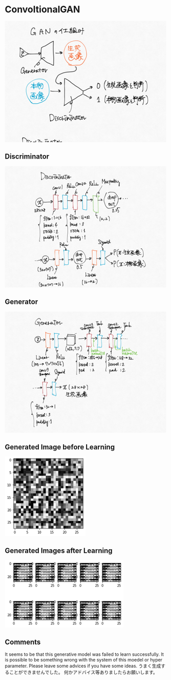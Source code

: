 # ConvoltionalGAN
![GANの仕組み](GANnoshikumi.jpg)<br>
## Discriminator
![Discriminator](C_Discriminator.jpg)<br>

## Generator
![Generator](C_Generator.jpg)<br>

## Generated Image before Learning
![Generated Images](shokiseiseiimage.png)

## Generated Images after Learning
![G IMages](seiseiimage.png)

## Comments
It seems to be that this generative model was failed to learn successfully.
It is possible to be something wrong with the system of this moedel or hyper parameter.
Please leave some advices if you have some ideas.
うまく生成することができませんでした。
何かアドバイス等ありましたらお願いします。
